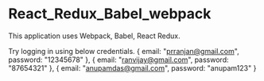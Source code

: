 # React_Redux_Babel_webpack
This application uses Webpack, Babel, React Redux.

Try logging in using below credentials.
	{
		email: "prranjan@gmail.com",
		password: "12345678"
	},
	{
		email: "ranvijay@gmail.com",
		password: "87654321"
	},
	{
		email: "anupamdas@gmail.com",
		password: "anupam123"
	}